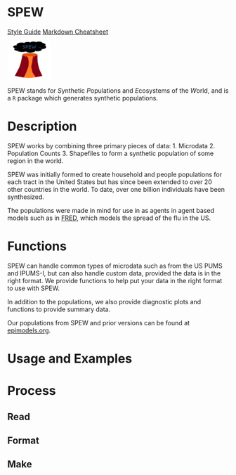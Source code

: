 # SPEW
[Style Guide](http://adv-r.had.co.nz/Style.html)
[Markdown Cheatsheet](https://github.com/adam-p/markdown-here/wiki/Markdown-Cheatsheet)

<img src="./images/spew2.png" alt="spew_logo" style="width: 100px;"/>

SPEW stands for *S*ynthetic *P*opulations and *E*cosystems of the *W*orld, and is a `R` package which generates synthetic populations. 


# Description
SPEW works by combining three primary pieces of data:
	1. Microdata
	2. Population Counts
	3. Shapefiles
to form a synthetic population of some region in the world.

SPEW was initially formed to create household and people populations for each tract in the United States but has since been extended to over 20 other countries in the world.  To date, over one billion individuals have been synthesized.

The populations were made in mind for use in as agents in agent based models such as in [FRED](http://fred.publichealth.pitt.edu/), which models the spread of the flu in the US.

# Functions
SPEW can handle common types of microdata such as from the US PUMS and IPUMS-I, but can also handle custom data, provided the data is in the right format.  We provide functions to help put your data in the right format to use with SPEW.

In addition to the populations, we also provide diagnostic plots and functions to provide summary data.

Our populations from SPEW and prior versions can be found at [epimodels.org](http://www.epimodels.org/drupal/?q=node/32).
# Usage and Examples


# Process
## Read
## Format
## Make
